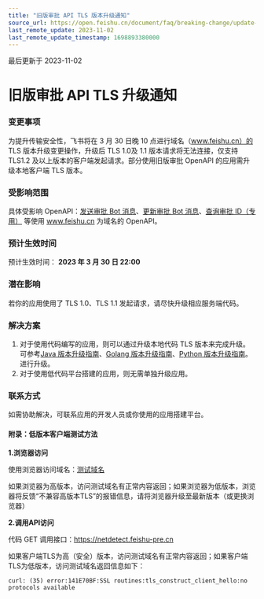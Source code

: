 ```yaml
---
title: "旧版审批 API TLS 版本升级通知"
source_url: https://open.feishu.cn/document/faq/breaking-change/update-tls
last_remote_update: 2023-11-02
last_remote_update_timestamp: 1698893380000
---
```

最后更新于 2023-11-02

# 旧版审批 API TLS 升级通知
### 变更事项

为提升传输安全性，飞书将在 3 月 30 日晚 10 点进行域名（www.feishu.cn）的 TLS 版本升级变更操作，升级后 TLS 1.0及 1.1 版本请求将无法连接，仅支持 TLS1.2 及以上版本的客户端发起请求。部分使用旧版审批 OpenAPI 的应用需升级本地客户端 TLS 版本。

### 受影响范围

具体受影响 OpenAPI：[发送审批 Bot 消息](https://open.feishu.cn/document/ukTMukTMukTM/ugDNyYjL4QjM24CO0IjN)、[更新审批 Bot 消息](https://open.feishu.cn/document/ukTMukTMukTM/uAjNyYjLwYjM24CM2IjN)、[查询审批 ID（专用）](https://open.feishu.cn/document/ukTMukTMukTM/uEDN5UjLxQTO14SM0kTN) 等使用 www.feishu.cn 为域名的 OpenAPI。

### 预计生效时间

预计生效时间： **2023 年 3 月 30 日 22:00** 

### 潜在影响

若你的应用使用了 TLS 1.0、TLS 1.1 发起请求，请尽快升级相应服务端代码。

### 解决方案

1. 对于使用代码编写的应用，则可以通过升级本地代码 TLS 版本来完成升级。可参考[Java 版本升级指南](https://feishu.feishu.cn/docx/QlBvdiRtlonhCKxAEZOcfsNJnDe)、[Golang 版本升级指南](https://feishu.feishu.cn/docx/X3IdduYzMoIqonxDSBUcxe3Xn0a)、[Python 版本升级指南](https://feishu.feishu.cn/docx/DT32dkfXtosP0NxGhUtclu7nnae)。进行升级。
2. 对于使用低代码平台搭建的应用，则无需单独升级应用。

### 联系方式

如需协助解决，可联系应用的开发人员或你使用的应用搭建平台。

#### 附录：低版本客户端测试方法

**1.浏览器访问**

使用浏览器访问域名：[测试域名](https://netdetect.feishu-pre.cn)

如果浏览器为高版本，访问测试域名有正常内容返回；如果浏览器为低版本，浏览器将反馈“不兼容高版本TLS”的报错信息，请将浏览器升级至最新版本（或更换浏览器）

**2.调用API访问**

代码 GET 调用接口：https://netdetect.feishu-pre.cn

如果客户端TLS为高（安全）版本，访问测试域名有正常内容返回；如果客户端TLS为低版本，访问测试域名返回信息如下：

```
curl: (35) error:141E70BF:SSL routines:tls_construct_client_hello:no protocols available
```
